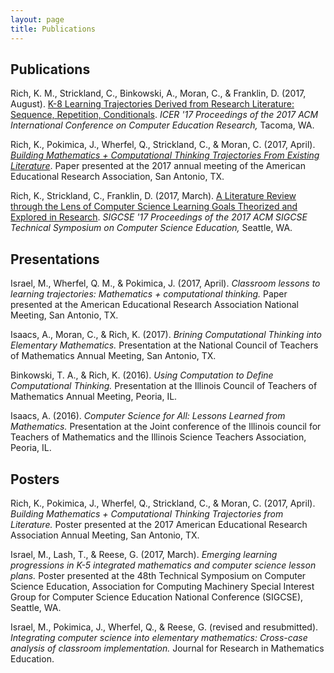 ```yaml
---
layout: page
title: Publications
---
```



## Publications
Rich, K. M., Strickland, C., Binkowski, A., Moran, C., &amp; Franklin, D. (2017, August). [K-8 Learning Trajectories Derived from Research Literature: Sequence, Repetition, Conditionals](http://dl.acm.org/citation.cfm?id=3106166&CFID=797810216&CFTOKEN=11574041). *ICER '17 Proceedings of the 2017 ACM International Conference on Computer Education Research,* Tacoma, WA.

Rich, K., Pokimica, J., Wherfel, Q., Strickland, C., &amp; Moran, C. (2017, April). [*Building Mathematics + Computational Thinking Trajectories From Existing Literature*](http://www.aera.net/Publications/Online-Paper-Repository/AERA-Online-Paper-Repository/Owner/984843). Paper presented at the 2017 annual meeting of the American Educational Research Association, San Antonio, TX.

Rich, K., Strickland, C., Franklin, D. (2017, March). [A Literature Review through the Lens of Computer Science Learning Goals Theorized and Explored in Research](http://dl.acm.org/citation.cfm?id=3017772&CFID=786772246&CFTOKEN=85602627). *SIGCSE '17 Proceedings of the 2017 ACM SIGCSE Technical Symposium on Computer Science Education,* Seattle, WA. 

## Presentations
Israel, M., Wherfel, Q. M., &amp; Pokimica, J. (2017, April). *Classroom lessons to learning trajectories: Mathematics + computational thinking.* Paper presented at the American Educational Research Association National Meeting, San Antonio, TX.

Isaacs, A., Moran, C., &amp; Rich, K. (2017). *Brining Computational Thinking into Elementary Mathematics.* Presentation at the National Council of Teachers of Mathematics Annual Meeting, San Antonio, TX.

Binkowski, T. A., &amp; Rich, K. (2016). *Using Computation to Define Computational Thinking.* Presentation at the Illinois Council of Teachers of Mathematics Annual Meeting, Peoria, IL.

Isaacs, A. (2016). *Computer Science for All: Lessons Learned from Mathematics.* Presentation at the Joint conference of the Illinois council for Teachers of Mathematics and the Illinois Science Teachers Association, Peoria, IL.

## Posters
Rich, K., Pokimica, J., Wherfel, Q., Strickland, C., &amp; Moran, C. (2017, April). *Building Mathematics + Computational Thinking Trajectories from Literature.* Poster presented at the 2017 American Educational Research Association Annual Meeting, San Antonio, TX.

Israel, M., Lash, T., &amp; Reese, G. (2017, March). *Emerging learning progressions in K-5 integrated mathematics and computer science lesson plans.* Poster presented at the 48th Technical Symposium on Computer Science Education, Association for Computing Machinery Special Interest Group for Computer Science Education National Conference (SIGCSE), Seattle, WA.

Israel, M., Pokimica, J., Wherfel, Q., &amp; Reese, G. (revised and resubmitted). *Integrating computer science into elementary mathematics: Cross-case analysis of classroom implementation.* Journal for Research in Mathematics Education.

